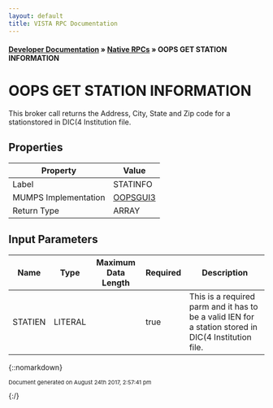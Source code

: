 ```yaml
---
layout: default
title: VISTA RPC Documentation
---
```


#### [Developer Documentation](../index) &#187; [Native RPCs](TableOfContents) &#187; OOPS GET STATION INFORMATION<br/>
# OOPS GET STATION INFORMATION

This broker call returns the Address, City, State and Zip code for a stationstored in DIC(4 Institution file.

## Properties

Property | Value
--- | ---
Label | STATINFO
MUMPS Implementation | [OOPSGUI3](http://code.osehra.org/dox/Routine_OOPSGUI3_source.html)
Return Type | ARRAY


## Input Parameters

Name | Type | Maximum Data Length | Required | Description
--- | --- | --- | --- | ---
STATIEN | LITERAL |  | true | This is a required parm and it has to be a valid IEN for a station stored in DIC(4  Institution file.



{::nomarkdown} <br/><p style="font-size: 11px">Document generated on August 24th 2017, 2:57:41 pm</p>{:/}
